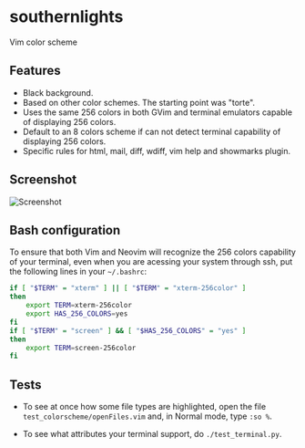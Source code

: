 # southernlights

Vim color scheme

## Features

   - Black background.
   - Based on other color schemes. The starting point was "torte".
   - Uses the same 256 colors in both GVim and terminal emulators capable of
     displaying 256 colors.
   - Default to an 8 colors scheme if can not detect terminal capability of
     displaying 256 colors.
   - Specific rules for html, mail, diff, wdiff, vim help and showmarks
     plugin.

## Screenshot

![Screenshot](http://www.lepem.ufc.br/jaa/Southernlights.png "Screenshot")

## Bash configuration

To ensure that both Vim and Neovim will recognize the 256 colors capability of your
terminal, even when you are acessing your system through ssh, put the
following lines in your `~/.bashrc`:

```sh
if [ "$TERM" = "xterm" ] || [ "$TERM" = "xterm-256color" ]
then
    export TERM=xterm-256color
    export HAS_256_COLORS=yes
fi
if [ "$TERM" = "screen" ] && [ "$HAS_256_COLORS" = "yes" ]
then
    export TERM=screen-256color
fi
```

## Tests

   - To see at once how some file types are highlighted, open the file
     `test_colorscheme/openFiles.vim` and, in Normal mode, type `:so %`.

   - To see what attributes your terminal support, do `./test_terminal.py`.

